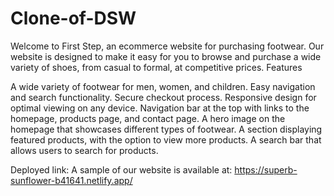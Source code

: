 # Clone-of-DSW
Welcome to First Step, an ecommerce website for purchasing footwear. Our website is designed to make it easy for you to browse and purchase a wide variety of shoes, from casual to formal, at competitive prices.
Features

A wide variety of footwear for men, women, and children. Easy navigation and search functionality. Secure checkout process. Responsive design for optimal viewing on any device. Navigation bar at the top with links to the homepage, products page, and contact page. A hero image on the homepage that showcases different types of footwear. A section displaying featured products, with the option to view more products. A search bar that allows users to search for products.

Deployed link:
A sample of our website is available at: https://superb-sunflower-b41641.netlify.app/

